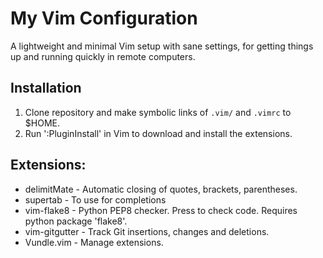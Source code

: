 # My Vim Configuration
A lightweight and minimal Vim setup with sane settings, for getting things up and running quickly in remote computers.

## Installation
1. Clone repository and make symbolic links of `.vim/` and `.vimrc` to $HOME.
2. Run ':PluginInstall' in Vim to download and install the extensions.

## Extensions:
- delimitMate - Automatic closing of quotes, brackets, parentheses.
- supertab - To use <Tab> for completions
- vim-flake8 - Python PEP8 checker. Press <F7> to check code. Requires python package 'flake8'.
- vim-gitgutter - Track Git insertions, changes and deletions.
- Vundle.vim - Manage extensions. 
